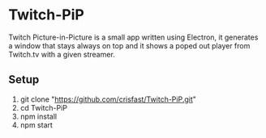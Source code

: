# Twitch-PiP

Twitch Picture-in-Picture is a small app written using Electron, it generates a window that stays always on top and it shows a poped out player from Twitch.tv with a given streamer.

## Setup

1. git clone "https://github.com/crisfast/Twitch-PiP.git"
1. cd Twitch-PiP
1. npm install
1. npm start
